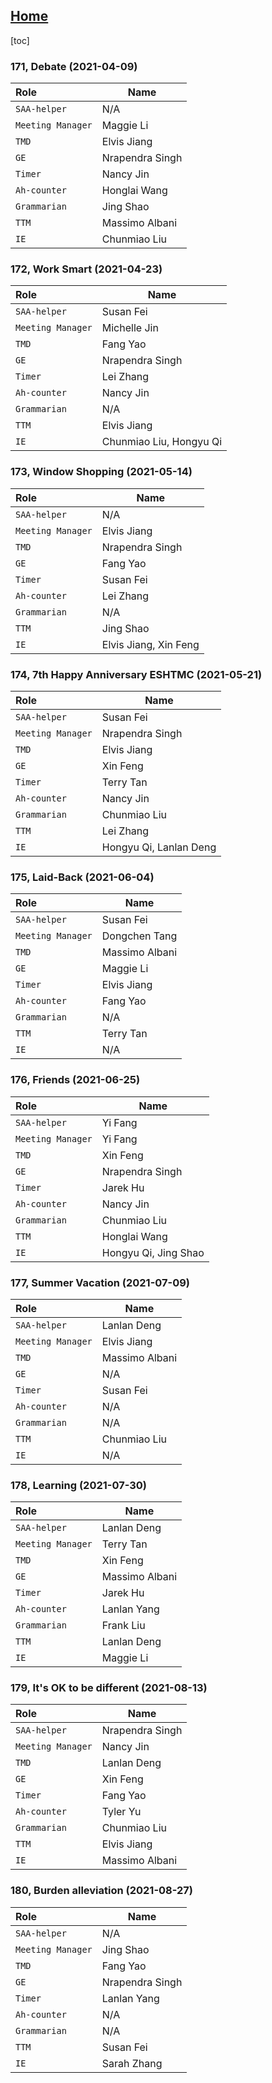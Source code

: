 ## [Home](https://eshtmc.github.io/)  

[toc]

### 171, Debate (2021-04-09)

| Role              | Name            |
| :---------------- | --------------- |
| `SAA-helper`      | N/A             |
| `Meeting Manager` | Maggie Li       |
| `TMD`             | Elvis Jiang     |
| `GE`              | Nrapendra Singh |
| `Timer`           | Nancy Jin       |
| `Ah-counter`      | Honglai Wang    |
| `Grammarian`      | Jing Shao       |
| `TTM`             | Massimo Albani  |
| `IE`              | Chunmiao Liu    |

### 172, Work Smart (2021-04-23)

| Role              | Name                    |
| :---------------- | ----------------------- |
| `SAA-helper`      | Susan Fei               |
| `Meeting Manager` | Michelle Jin            |
| `TMD`             | Fang Yao                |
| `GE`              | Nrapendra Singh         |
| `Timer`           | Lei Zhang               |
| `Ah-counter`      | Nancy Jin               |
| `Grammarian`      | N/A                     |
| `TTM`             | Elvis Jiang             |
| `IE`              | Chunmiao Liu, Hongyu Qi |

### 173, Window Shopping (2021-05-14)

| Role              | Name                  |
| :---------------- | --------------------- |
| `SAA-helper`      | N/A                   |
| `Meeting Manager` | Elvis Jiang           |
| `TMD`             | Nrapendra Singh       |
| `GE`              | Fang Yao              |
| `Timer`           | Susan Fei             |
| `Ah-counter`      | Lei Zhang             |
| `Grammarian`      | N/A                   |
| `TTM`             | Jing Shao             |
| `IE`              | Elvis Jiang, Xin Feng |

### 174, 7th Happy Anniversary ESHTMC (2021-05-21)

| Role              | Name                   |
| :---------------- | ---------------------- |
| `SAA-helper`      | Susan Fei              |
| `Meeting Manager` | Nrapendra Singh        |
| `TMD`             | Elvis Jiang            |
| `GE`              | Xin Feng               |
| `Timer`           | Terry Tan              |
| `Ah-counter`      | Nancy Jin              |
| `Grammarian`      | Chunmiao Liu           |
| `TTM`             | Lei Zhang              |
| `IE`              | Hongyu Qi, Lanlan Deng |

### 175, Laid-Back (2021-06-04)

| Role              | Name           |
| :---------------- | -------------- |
| `SAA-helper`      | Susan Fei      |
| `Meeting Manager` | Dongchen Tang  |
| `TMD`             | Massimo Albani |
| `GE`              | Maggie Li      |
| `Timer`           | Elvis Jiang    |
| `Ah-counter`      | Fang Yao       |
| `Grammarian`      | N/A            |
| `TTM`             | Terry Tan      |
| `IE`              | N/A            |

### 176, Friends (2021-06-25)

| Role              | Name                 |
| :---------------- | -------------------- |
| `SAA-helper`      | Yi Fang              |
| `Meeting Manager` | Yi Fang              |
| `TMD`             | Xin Feng             |
| `GE`              | Nrapendra Singh      |
| `Timer`           | Jarek Hu             |
| `Ah-counter`      | Nancy Jin            |
| `Grammarian`      | Chunmiao Liu         |
| `TTM`             | Honglai Wang         |
| `IE`              | Hongyu Qi, Jing Shao |

### 177, Summer Vacation (2021-07-09)

| Role              | Name                 |
| :---------------- | -------------------- |
| `SAA-helper`      | Lanlan Deng          |
| `Meeting Manager` | Elvis Jiang          |
| `TMD`             | Massimo Albani       |
| `GE`              | N/A                  |
| `Timer`           | Susan Fei            |
| `Ah-counter`      | N/A                  |
| `Grammarian`      | N/A                  |
| `TTM`             | Chunmiao Liu         |
| `IE`              | N/A                  |

### 178, Learning (2021-07-30)

| Role              | Name                 |
| :---------------- | -------------------- |
| `SAA-helper`      | Lanlan Deng          |
| `Meeting Manager` | Terry Tan            |
| `TMD`             | Xin Feng             |
| `GE`              | Massimo Albani       |
| `Timer`           | Jarek Hu             |
| `Ah-counter`      | Lanlan Yang          |
| `Grammarian`      | Frank Liu            |
| `TTM`             | Lanlan Deng          |
| `IE`              | Maggie Li            |

### 179, It's OK to be different (2021-08-13)

| Role              | Name                 |
| :---------------- | -------------------- |
| `SAA-helper`      | Nrapendra Singh      |
| `Meeting Manager` | Nancy Jin            |
| `TMD`             | Lanlan Deng          |
| `GE`              | Xin Feng             |
| `Timer`           | Fang Yao             |
| `Ah-counter`      | Tyler Yu             |
| `Grammarian`      | Chunmiao Liu         |
| `TTM`             | Elvis Jiang          |
| `IE`              | Massimo Albani       |

### 180, Burden alleviation (2021-08-27)

| Role              | Name                 |
| :---------------- | -------------------- |
| `SAA-helper`      | N/A                  |
| `Meeting Manager` | Jing Shao            |
| `TMD`             | Fang Yao             |
| `GE`              | Nrapendra Singh      |
| `Timer`           | Lanlan Yang          |
| `Ah-counter`      | N/A                  |
| `Grammarian`      | N/A                  |
| `TTM`             | Susan Fei            |
| `IE`              | Sarah Zhang          |
